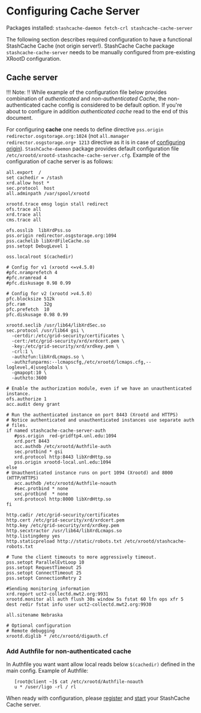 # Configuring Cache Server

Packages installed: `stashcache-daemon fetch-crl stashcache-cache-server`

The following section describes required configuration to have a functional StashCache Cache (not origin server!). StashCache Cache package `stashcache-cache-server` needs to be manually configured from pre-existing XRootD configuration.

## Cache server
!!! Note: 
:bangbang: While example of the configuration file below provides combination of _authenticated_ and _non-authenticated_ _Cache_, the non-authenticated cache config is considered to be default option. If you're about to configure in addition _authenticated cache_ read to the end of this document.

For configuring **cache** one needs to define directive `pss.origin redirector.osgstorage.org:1024` (not `all.manager redirector.osgstorage.org+ 1213` directive as it is in case of [configuring origin](configure-origin.md)). 
`StashCache-daemon` package provides default configuration file `/etc/xrootd/xrootd-stashcache-cache-server.cfg`. Example of the configuration of cache server is as follows:
```
all.export  /
set cachedir = /stash
xrd.allow host *
sec.protocol  host
all.adminpath /var/spool/xrootd

xrootd.trace emsg login stall redirect
ofs.trace all
xrd.trace all
cms.trace all

ofs.osslib  libXrdPss.so
pss.origin redirector.osgstorage.org:1094
pss.cachelib libXrdFileCache.so
pss.setopt DebugLevel 1

oss.localroot $(cachedir)

# Config for v1 (xrootd <=v4.5.0)
#pfc.nramprefetch 4
#pfc.nramread 4
#pfc.diskusage 0.98 0.99

# Config for v2 (xrootd >v4.5.0)
pfc.blocksize 512k
pfc.ram       32g
pfc.prefetch  10
pfc.diskusage 0.98 0.99

xrootd.seclib /usr/lib64/libXrdSec.so
sec.protocol /usr/lib64 gsi \
  -certdir:/etc/grid-security/certificates \
  -cert:/etc/grid-security/xrd/xrdcert.pem \
  -key:/etc/grid-security/xrd/xrdkey.pem \
  -crl:1 \
  -authzfun:libXrdLcmaps.so \
  -authzfunparms:--lcmapscfg,/etc/xrootd/lcmaps.cfg,--loglevel,4|useglobals \
  -gmapopt:10 \
  -authzto:3600

# Enable the authorization module, even if we have an unauthenticated instance.
ofs.authorize 1
acc.audit deny grant

# Run the authenticated instance on port 8443 (Xrootd and HTTPS)
# Notice authenticated and unauthenticated instances use separate auth
# files.
if named stashcache-cache-server-auth
   #pss.origin  red-gridftp4.unl.edu:1094
   xrd.port 8443
   acc.authdb /etc/xrootd/Authfile-auth
   sec.protbind * gsi
   xrd.protocol http:8443 libXrdHttp.so
   pss.origin xrootd-local.unl.edu:1094
else
# Unauthenticated instance runs on port 1094 (Xrootd) and 8000 (HTTP/HTTPS)
   acc.authdb /etc/xrootd/Authfile-noauth
   #sec.protbind * none
   sec.protbind  * none
   xrd.protocol http:8000 libXrdHttp.so
fi

http.cadir /etc/grid-security/certificates
http.cert /etc/grid-security/xrd/xrdcert.pem
http.key /etc/grid-security/xrd/xrdkey.pem
http.secxtractor /usr/lib64/libXrdLcmaps.so
http.listingdeny yes
http.staticpreload http://static/robots.txt /etc/xrootd/stashcache-robots.txt

# Tune the client timeouts to more aggressively timeout.
pss.setopt ParallelEvtLoop 10
pss.setopt RequestTimeout 25
pss.setopt ConnectTimeout 25
pss.setopt ConnectionRetry 2

#Sending monitoring information
xrd.report uct2-collectd.mwt2.org:9931
xrootd.monitor all auth flush 30s window 5s fstat 60 lfn ops xfr 5 dest redir fstat info user uct2-collectd.mwt2.org:9930

all.sitename Nebraska

# Optional configuration
# Remote debugging
xrootd.diglib * /etc/xrootd/digauth.cf
```

### Add Authfile for non-authenticated cache
In Authfile you want want allow local reads below `$(cachedir)` defined in the main config. Example of Authfile:
```
   [root@client ~]$ cat /etc/xrootd/Authfile-noauth 
   u * /user/ligo -rl / rl
```

When ready with configuration, please [register](../ops/register.md) and [start](../ops/start.md) your StashCache Cache server.
